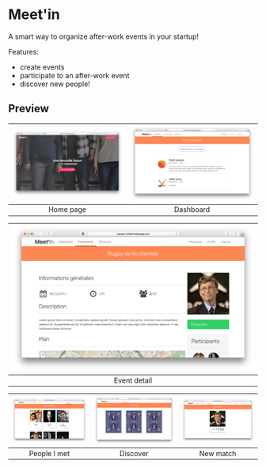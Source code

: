 # Meet'in

A smart way to organize after-work events in your startup!

Features:
- create events
- participate to an after-work event
- discover new people!

## Preview

| ![Screenshot](screenshots/screenshot-1.png) | ![Screenshot](screenshots/screenshot-2.png)
|:---:|:---:|
| Home page | Dashboard

![Screenshot](screenshots/screenshot-3.png) |
|:---:|
| Event detail

| ![Screenshot](screenshots/screenshot-4.png) | ![Screenshot](screenshots/screenshot-5.png) | ![Screenshot](screenshots/screenshot-6.png) |
|:---:|:---:|:---:|
| People I met | Discover | New match